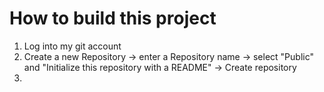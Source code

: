 # How to build this project

1. Log into my git account
2. Create a new Repository -> enter a Repository name -> select "Public" and "Initialize this repository with a README" -> Create repository
3.
 

